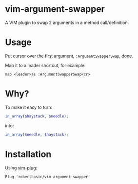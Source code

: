 vim-argument-swapper
==========================

A VIM plugin to swap 2 arguments in a method call/definition.

Usage
=====

Put cursor over the first argument, `:ArgumentSwapperSwap`, done.

Map it to a leader shortcut, for example:

``` vim
map <leader>as :ArgumentSwapperSwap<cr>
```

Why?
====

To make it easy to turn:

``` php
in_array($haystack, $needle);
```

into:

``` php
in_array($needle, $haystack);
```

Installation
============

Using [vim-plug](https://github.com/junegunn/vim-plug):

`Plug 'robertbasic/vim-argument-swapper'`
